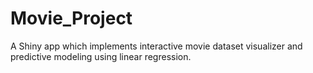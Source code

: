 # Movie_Project
A Shiny app which implements interactive movie dataset visualizer and predictive modeling using linear regression.
